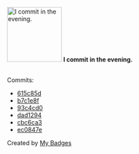 <img src="https://github.com/my-badges/my-badges/blob/master/src/all-badges/time-of-commit/evening-commits.png?raw=true" alt="I commit in the evening." title="I commit in the evening." width="128">
<strong>I commit in the evening.</strong>
<br><br>

Commits:

- <a href="https://github.com/adib-yg/openmp-server-browser/commit/615c85de24ae461f0f1fc4772a2b463786b31d84">615c85d</a>
- <a href="https://github.com/adib-yg/openmp-server-browser/commit/b7c1e8fb73dec1052454a9e14a86c7484a4f4a81">b7c1e8f</a>
- <a href="https://github.com/adib-yg/openmp-server-browser/commit/93c4cd01c1583f5e6267a16d2c3722f631310e5f">93c4cd0</a>
- <a href="https://github.com/adib-yg/openmp-server-browser/commit/dad129412ecc10736df86c854f4b5e715ad710fd">dad1294</a>
- <a href="https://github.com/adib-yg/openmp-server-browser/commit/cbc6ca3a035aee12af3e9ac089136e3809027c95">cbc6ca3</a>
- <a href="https://github.com/adib-yg/openmp-server-browser/commit/ec0847e97d73cdae85790ef23155ed10389e7713">ec0847e</a>


Created by <a href="https://github.com/my-badges/my-badges">My Badges</a>